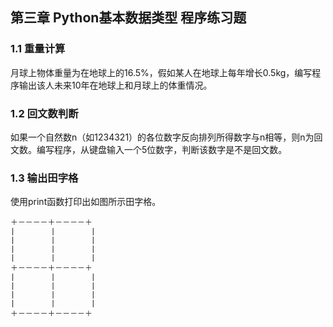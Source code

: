 ## 第三章 Python基本数据类型 程序练习题

### 1.1 重量计算
月球上物体重量为在地球上的16.5%，假如某人在地球上每年增长0.5kg，编写程序输出该人未来10年在地球上和月球上的体重情况。

### 1.2 回文数判断
如果一个自然数n（如1234321）的各位数字反向排列所得数字与n相等，则n为回文数。编写程序，从键盘输入一个5位数字，判断该数字是不是回文数。

### 1.3 输出田字格
使用print函数打印出如图所示田字格。

```
＋－－－－＋－－－－＋
∣        ∣        ∣
∣        ∣        ∣
∣        ∣        ∣
∣        ∣        ∣
＋－－－－＋－－－－＋
∣        ∣        ∣
∣        ∣        ∣
∣        ∣        ∣
∣        ∣        ∣
＋－－－－＋－－－－＋
```
